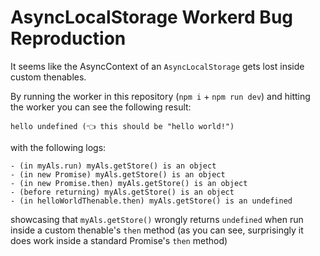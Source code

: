 # AsyncLocalStorage Workerd Bug Reproduction

It seems like the AsyncContext of an `AsyncLocalStorage` gets lost inside custom thenables.

By running the worker in this repository (`npm i` + `npm run dev`) and hitting the worker you can
see the following result:
```
hello undefined (👈 this should be "hello world!")
```

with the following logs:
```
- (in myAls.run) myAls.getStore() is an object
- (in new Promise) myAls.getStore() is an object
- (in new Promise.then) myAls.getStore() is an object
- (before returning) myAls.getStore() is an object
- (in helloWorldThenable.then) myAls.getStore() is an undefined
```

showcasing that `myAls.getStore()` wrongly returns `undefined` when run inside a custom thenable's `then` method (as you can see, surprisingly it does work inside a standard Promise's `then` method)
